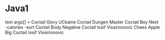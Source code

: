 # Java1
text args[] = Coctail Glory UCkaine Coctail Dungen Master 
Coctail Boy Next -calories -sort Coctail Body Negative 
Coctail Iosif Vissirionovic Chees Apple Big
Coctail Iosif Vissirionovic
